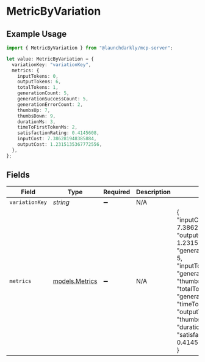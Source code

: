 # MetricByVariation

## Example Usage

```typescript
import { MetricByVariation } from "@launchdarkly/mcp-server";

let value: MetricByVariation = {
  variationKey: "variationKey",
  metrics: {
    inputTokens: 0,
    outputTokens: 6,
    totalTokens: 1,
    generationCount: 5,
    generationSuccessCount: 5,
    generationErrorCount: 2,
    thumbsUp: 7,
    thumbsDown: 9,
    durationMs: 3,
    timeToFirstTokenMs: 2,
    satisfactionRating: 0.4145608,
    inputCost: 7.386281948385884,
    outputCost: 1.2315135367772556,
  },
};
```

## Fields

| Field                                                                                                                                                                                                                                                                                                                | Type                                                                                                                                                                                                                                                                                                                 | Required                                                                                                                                                                                                                                                                                                             | Description                                                                                                                                                                                                                                                                                                          | Example                                                                                                                                                                                                                                                                                                              |
| -------------------------------------------------------------------------------------------------------------------------------------------------------------------------------------------------------------------------------------------------------------------------------------------------------------------- | -------------------------------------------------------------------------------------------------------------------------------------------------------------------------------------------------------------------------------------------------------------------------------------------------------------------- | -------------------------------------------------------------------------------------------------------------------------------------------------------------------------------------------------------------------------------------------------------------------------------------------------------------------- | -------------------------------------------------------------------------------------------------------------------------------------------------------------------------------------------------------------------------------------------------------------------------------------------------------------------- | -------------------------------------------------------------------------------------------------------------------------------------------------------------------------------------------------------------------------------------------------------------------------------------------------------------------- |
| `variationKey`                                                                                                                                                                                                                                                                                                       | *string*                                                                                                                                                                                                                                                                                                             | :heavy_minus_sign:                                                                                                                                                                                                                                                                                                   | N/A                                                                                                                                                                                                                                                                                                                  |                                                                                                                                                                                                                                                                                                                      |
| `metrics`                                                                                                                                                                                                                                                                                                            | [models.Metrics](../models/metrics.md)                                                                                                                                                                                                                                                                               | :heavy_minus_sign:                                                                                                                                                                                                                                                                                                   | N/A                                                                                                                                                                                                                                                                                                                  | {<br/>"inputCost": 7.386281948385884,<br/>"outputCost": 1.2315135367772556,<br/>"generationSuccessCount": 5,<br/>"inputTokens": 0,<br/>"generationErrorCount": 2,<br/>"thumbsDown": 9,<br/>"totalTokens": 1,<br/>"generationCount": 5,<br/>"timeToFirstTokenMs": 2,<br/>"outputTokens": 6,<br/>"thumbsUp": 7,<br/>"durationMs": 3,<br/>"satisfactionRating": 0.4145608<br/>} |